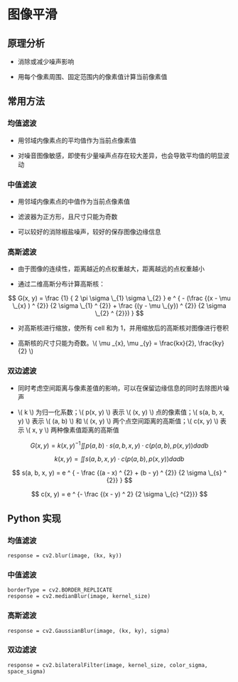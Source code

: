 <script type="text/javascript" src="http://cdn.mathjax.org/mathjax/latest/MathJax.js?config=default"></script>

# 图像平滑

## 原理分析

- 消除或减少噪声影响

- 用每个像素周围、固定范围内的像素值计算当前像素值

## 常用方法

### 均值滤波

- 用邻域内像素点的平均值作为当前点像素值

- 对噪音图像敏感，即使有少量噪声点存在较大差异，也会导致平均值的明显波动
	
### 中值滤波

- 用邻域内像素点的中值作为当前点像素值

- 滤波器为正方形，且尺寸只能为奇数

- 可以较好的消除椒盐噪声，较好的保存图像边缘信息

### 高斯滤波

- 由于图像的连续性，距离越近的点权重越大，距离越远的点权重越小
		
- 通过二维高斯分布计算高斯核：

$$ G(x, y) = \frac {1} { 2 \pi \sigma \_{1} \sigma \_{2} } e ^ { - (\frac {(x - \mu \_{x} ) ^ {2}} {2 \sigma \_{1} ^ {2}} + \frac {(y - \mu \_{y}) ^ {2}} {2 \sigma \_{2} ^ {2}}) } $$

- 对高斯核进行缩放，使所有 cell 和为 1，并用缩放后的高斯核对图像进行卷积

- 高斯核的尺寸只能为奇数。\\( \mu \_{x}, \mu \_{y} = \frac{kx}{2}, \frac{ky}{2} \\)

### 双边滤波

- 同时考虑空间距离与像素差值的影响，可以在保留边缘信息的同时去除图片噪声

- \\( k \\) 为归一化系数；\\( p(x, y) \\) 表示 \\( (x, y) \\) 点的像素值；\\( s(a, b, x, y) \\) 表示 \\( (a, b) \\) 和 \\( (x, y) \\) 两个点空间距离的高斯值；\\( c(x, y) \\) 表示 \\( x, y \\) 两种像素值距离的高斯值

$$ G(x, y) = k(x, y) ^ {-1} \iint p(a, b) \cdot s(a, b, x, y) \cdot c(p(a, b), p(x, y)) dadb $$

$$ k(x, y) = \iint s(a, b, x, y) \cdot c(p(a, b), p(x, y)) dadb $$

$$ s(a, b, x, y) = e ^ { - \frac {(a - x) ^ {2} + (b - y) ^ {2}} {2 \sigma \_{s} ^ {2}} } $$

$$ c(x, y) = e ^ {- \frac {(x - y) ^ 2} {2 \sigma \_{c} ^{2}}} $$

## Python 实现

### 均值滤波

```
response = cv2.blur(image, (kx, ky))
``` 

### 中值滤波

```
borderType = cv2.BORDER_REPLICATE
response = cv2.medianBlur(image, kernel_size)
``` 

### 高斯滤波

```
response = cv2.GaussianBlur(image, (kx, ky), sigma)
```
	
### 双边滤波

```
response = cv2.bilateralFilter(image, kernel_size, color_sigma, space_sigma)
```